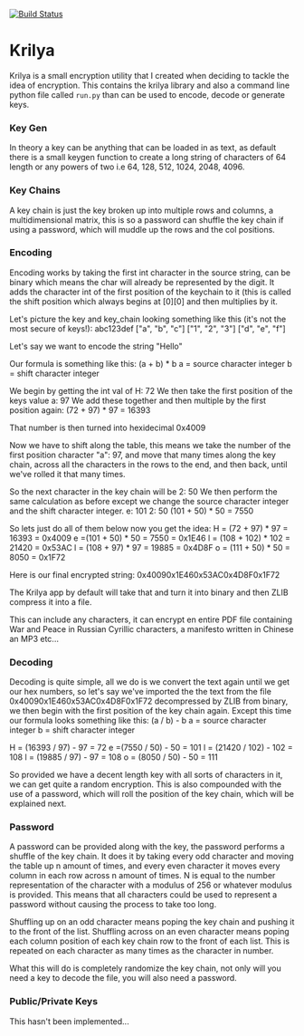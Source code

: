 [![Build Status](https://app.travis-ci.com/nonapod/krilya.svg?branch=main)](https://app.travis-ci.com/nonapod/krilya)

# Krilya
Krilya is a small encryption utility that I created when deciding to tackle the idea of encryption. This contains the krilya library and also a command line python file called `run.py` than can be used to encode, decode or generate keys.  

### Key Gen
In theory a key can be anything that can be loaded in as text, as default there is a 
small keygen function to create a long string of characters of 64 length or any powers
of two i.e 64, 128, 512, 1024, 2048, 4096.

### Key Chains
A key chain is just the key broken up into multiple rows and columns, a multidimensional matrix,
this is so a password can shuffle the key chain if using a password, which will muddle up the 
rows and the col positions.

### Encoding
Encoding works by taking the first int character in the source string, can be binary which means
the char will already be represented by the digit. It adds the character int of the first position
of the keychain to it (this is called the shift position which always begins at [0][0] and then multiplies by it. 

Let's picture the key and key_chain looking something like this (it's not the most secure of keys!):
abc123def
["a", "b", "c"]
["1", "2", "3"]
["d", "e", "f"]

Let's say we want to encode the string "Hello"

Our formula is something like this:
(a + b) * b
a = source character integer
b = shift character integer

We begin by getting the int val of H: 72
We then take the first position of the keys value a: 97
We add these together and then multiple by the first position again:
(72 + 97) * 97 = 16393

That number is then turned into hexidecimal 0x4009

Now we have to shift along the table, this means we take the number of the first
position character "a": 97, and move that many times along the key chain, across
all the characters in the rows to the end, and then back, until we've rolled it that
many times. 

So the next character in the key chain will be 2: 50
We then perform the same calculation as before except we change the source character integer
and the shift character integer.
e: 101
2: 50
(101 + 50) * 50 = 7550

So lets just do all of them below now you get the idea:
H = (72 + 97) * 97 = 16393 = 0x4009
e =(101 + 50) * 50 = 7550 = 0x1E46
l = (108 + 102) * 102 = 21420 = 0x53AC
l = (108 + 97) * 97 = 19885 = 0x4D8F
o = (111 + 50) * 50 = 8050 = 0x1F72

Here is our final encrypted string:
0x40090x1E460x53AC0x4D8F0x1F72

The Krilya app by default will take that and turn it into binary and then ZLIB compress it into a 
file.

This can include any characters, it can encrypt en entire PDF file containing War and Peace in Russian
Cyrillic characters, a manifesto written in Chinese an MP3 etc... 


### Decoding
Decoding is quite simple, all we do is we convert the text again until we get our hex numbers, so let's
say we've imported the the text from the file 0x40090x1E460x53AC0x4D8F0x1F72 decompressed by ZLIB from
binary, we then begin with the first position of the key chain again.
Except this time our formula looks something like this:
(a / b) - b
a = source character integer
b = shift character integer

H = (16393 / 97) - 97 = 72
e =(7550 / 50) - 50 = 101
l = (21420 / 102) - 102 = 108
l = (19885 / 97) - 97 = 108
o = (8050 / 50) - 50 = 111

So provided we have a decent length key with all sorts of characters in it, we can get quite a random
encryption. This is also compounded with the use of a password, which will roll the position of the
key chain, which will be explained next.

### Password
A password can be provided along with the key, the password performs a shuffle of the key chain.
It does it by taking every odd character and moving the table up n amount of times, and every even
character it moves every column in each row across n amount of times.
N is equal to the number representation of the character with a modulus of 256 or whatever modulus
is provided. This means that all characters could be used to represent a password without causing
the process to take too long.

Shuffling up on an odd character means poping the key chain and pushing it to the front of the list.
Shuffling across on an even character means poping each column position of each key chain row to the front of each list.
This is repeated on each character as many times as the character in number.

What this will do is completely randomize the key chain, not only will you need a key to decode the
file, you will also need a password.


### Public/Private Keys
This hasn't been implemented...
